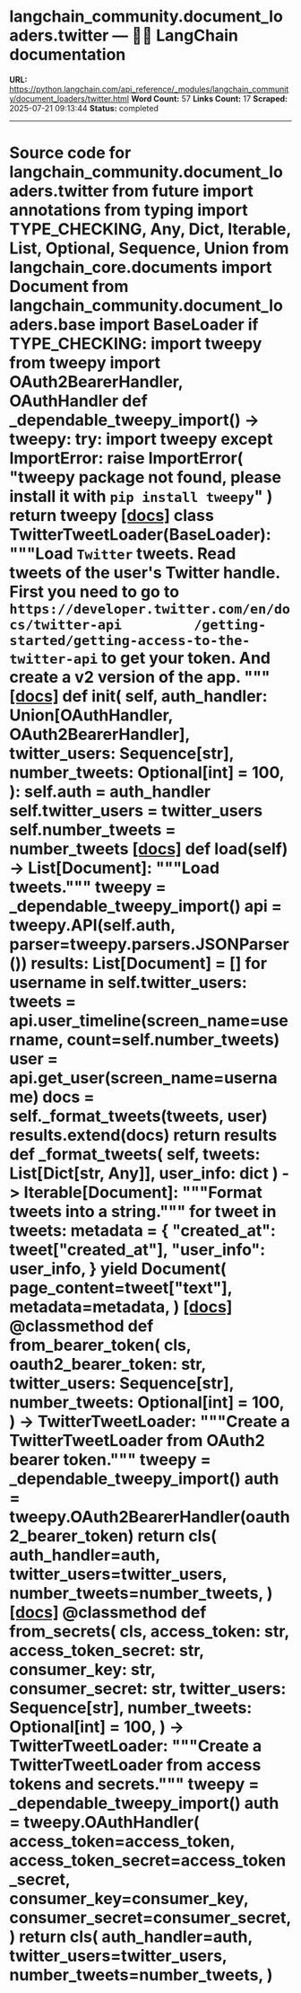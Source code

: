 # langchain_community.document_loaders.twitter — 🦜🔗 LangChain  documentation

**URL:** https://python.langchain.com/api_reference/_modules/langchain_community/document_loaders/twitter.html
**Word Count:** 57
**Links Count:** 17
**Scraped:** 2025-07-21 09:13:44
**Status:** completed

---

# Source code for langchain\_community.document\_loaders.twitter               from __future__ import annotations          from typing import TYPE_CHECKING, Any, Dict, Iterable, List, Optional, Sequence, Union          from langchain_core.documents import Document          from langchain_community.document_loaders.base import BaseLoader          if TYPE_CHECKING:         import tweepy         from tweepy import OAuth2BearerHandler, OAuthHandler               def _dependable_tweepy_import() -> tweepy:         try:             import tweepy         except ImportError:             raise ImportError(                 "tweepy package not found, please install it with `pip install tweepy`"             )         return tweepy                              [[docs]](https://python.langchain.com/api_reference/community/document_loaders/langchain_community.document_loaders.twitter.TwitterTweetLoader.html#langchain_community.document_loaders.twitter.TwitterTweetLoader)     class TwitterTweetLoader(BaseLoader):         """Load `Twitter` tweets.              Read tweets of the user's Twitter handle.              First you need to go to         `https://developer.twitter.com/en/docs/twitter-api         /getting-started/getting-access-to-the-twitter-api`         to get your token. And create a v2 version of the app.         """                         [[docs]](https://python.langchain.com/api_reference/community/document_loaders/langchain_community.document_loaders.twitter.TwitterTweetLoader.html#langchain_community.document_loaders.twitter.TwitterTweetLoader.__init__)         def __init__(             self,             auth_handler: Union[OAuthHandler, OAuth2BearerHandler],             twitter_users: Sequence[str],             number_tweets: Optional[int] = 100,         ):             self.auth = auth_handler             self.twitter_users = twitter_users             self.number_tweets = number_tweets                                        [[docs]](https://python.langchain.com/api_reference/community/document_loaders/langchain_community.document_loaders.twitter.TwitterTweetLoader.html#langchain_community.document_loaders.twitter.TwitterTweetLoader.load)         def load(self) -> List[Document]:             """Load tweets."""             tweepy = _dependable_tweepy_import()             api = tweepy.API(self.auth, parser=tweepy.parsers.JSONParser())                  results: List[Document] = []             for username in self.twitter_users:                 tweets = api.user_timeline(screen_name=username, count=self.number_tweets)                 user = api.get_user(screen_name=username)                 docs = self._format_tweets(tweets, user)                 results.extend(docs)             return results                             def _format_tweets(             self, tweets: List[Dict[str, Any]], user_info: dict         ) -> Iterable[Document]:             """Format tweets into a string."""             for tweet in tweets:                 metadata = {                     "created_at": tweet["created_at"],                     "user_info": user_info,                 }                 yield Document(                     page_content=tweet["text"],                     metadata=metadata,                 )                         [[docs]](https://python.langchain.com/api_reference/community/document_loaders/langchain_community.document_loaders.twitter.TwitterTweetLoader.html#langchain_community.document_loaders.twitter.TwitterTweetLoader.from_bearer_token)         @classmethod         def from_bearer_token(             cls,             oauth2_bearer_token: str,             twitter_users: Sequence[str],             number_tweets: Optional[int] = 100,         ) -> TwitterTweetLoader:             """Create a TwitterTweetLoader from OAuth2 bearer token."""             tweepy = _dependable_tweepy_import()             auth = tweepy.OAuth2BearerHandler(oauth2_bearer_token)             return cls(                 auth_handler=auth,                 twitter_users=twitter_users,                 number_tweets=number_tweets,             )                                        [[docs]](https://python.langchain.com/api_reference/community/document_loaders/langchain_community.document_loaders.twitter.TwitterTweetLoader.html#langchain_community.document_loaders.twitter.TwitterTweetLoader.from_secrets)         @classmethod         def from_secrets(             cls,             access_token: str,             access_token_secret: str,             consumer_key: str,             consumer_secret: str,             twitter_users: Sequence[str],             number_tweets: Optional[int] = 100,         ) -> TwitterTweetLoader:             """Create a TwitterTweetLoader from access tokens and secrets."""             tweepy = _dependable_tweepy_import()             auth = tweepy.OAuthHandler(                 access_token=access_token,                 access_token_secret=access_token_secret,                 consumer_key=consumer_key,                 consumer_secret=consumer_secret,             )             return cls(                 auth_handler=auth,                 twitter_users=twitter_users,                 number_tweets=number_tweets,             )